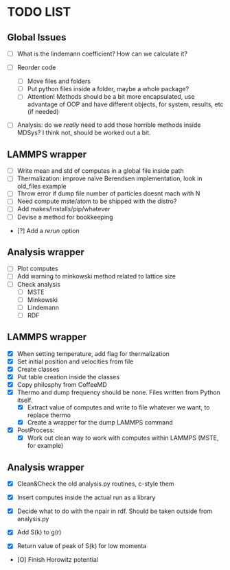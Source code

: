 TODO LIST
=========

Global Issues
-------------

- [ ] What is the lindemann coefficient? How can we calculate it?
- [ ] Reorder code
  * [ ] Move files and folders
  * [ ] Put python files inside a folder, maybe a whole package?
  * [ ] Attention! Methods should be a bit more encapsulated, use
        advantage of OOP and have different objects, for system,
        results, etc (if needed)
- [ ] Analysis: do we *really* need to add those horrible methods
      inside MDSys? I think not, should be worked out a bit.


LAMMPS wrapper
--------------

- [ ] Write mean and std of computes in a global file inside path
- [ ] Thermalization: improve naïve Berendsen implementation, look in
      old_files example
- [ ] Throw error if dump file number of particles doesnt mach with N
- [ ] Need compute mste/atom to be shipped with the distro?
- [ ] Add makes/installs/pip/whatever
- [ ] Devise a method for bookkeeping
- [?] Add a _rerun_ option

Analysis wrapper
----------------

- [ ] Plot computes
- [ ] Add warning to minkowski method related to lattice size
- [ ] Check analysis
  * [ ] MSTE
  * [ ] Minkowski
  * [ ] Lindemann
  * [ ] RDF

LAMMPS wrapper
--------------

- [X] When setting temperature, add flag for thermalization
- [X] Set initial position and velocities from file
- [X] Create classes
- [X] Put table creation inside the classes
- [X] Copy philosphy from CoffeeMD
- [X] Thermo and dump frequency should be none. Files written from 
      Python itself. 
  * [X] Extract value of computes and write to file whatever
        we want, to replace thermo
  * [X] Create a wrapper for the dump LAMMPS command
- [X] PostProcess:
  * [X] Work out clean way to work with computes within LAMMPS (MSTE, 
        for example)

Analysis wrapper
----------------

- [X] Clean&Check the old analysis.py routines, c-style them
- [X] Insert computes inside the actual run as a library
- [X] Decide what to do with the npair in rdf. Should be taken
      outside from analysis.py
- [X] Add S(k) to g(r)
- [X] Return value of peak of S(k) for low momenta


- [O] Finish Horowitz potential
